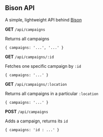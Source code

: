 ## Bison API

A simple, lightweight API behind [Bison](https://github.com/pruett/bison)

**GET** `/api/campaigns`

Returns all campaigns

`{ campaigns: '...', '...' }`

**GET** `/api/campaigns/:id`

Fetches one specific campaign by `:id`

`{ campaigns: '...' }`

**GET** `/api/campaigns/:location`

Returns all campaigns in a particular `:location`

`{ campaigns: '...' }`

**POST** `/api/campaigns`

Adds a campaign, returns its `id`

`{ campaigns: 'id : ...' }`
